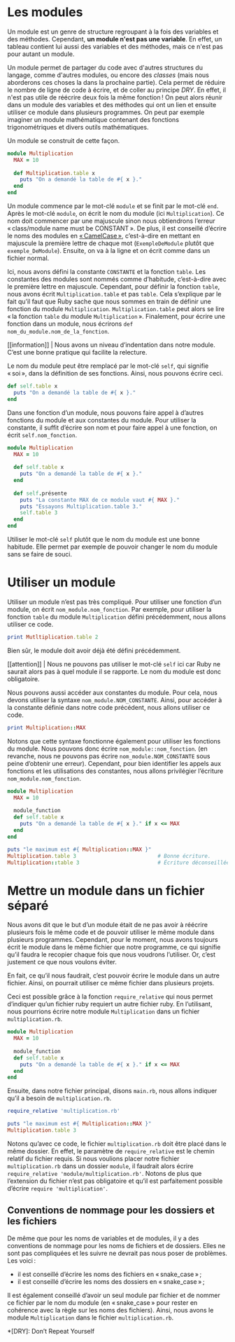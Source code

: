 # Les modules

Un module est un genre de structure regroupant à la fois des variables et des méthodes. Cependant, **un module n'est pas une variable**. En effet, un tableau contient lui aussi des variables et des méthodes, mais ce n'est pas pour autant un module.

Un module permet de partager du code avec d'autres structures du langage, comme d'autres modules, ou encore des *classes* (mais nous aborderons ces choses la dans la prochaine partie). Cela permet de réduire le nombre de ligne de code à écrire, et de coller au principe *DRY*. En effet, il n'est pas utile de réécrire deux fois la même fonction ! On peut alors réunir dans un module des variables et des méthodes qui ont un lien et ensuite utiliser ce module dans plusieurs programmes. On peut par exemple imaginer un module mathématique contenant des fonctions trigonométriques et divers outils mathématiques.

Un module se construit de cette façon.

``` ruby
module Multiplication
  MAX = 10
  
  def Multiplication.table x
    puts "On a demandé la table de #{ x }."
  end
end
```

Un module commence par le mot-clé `module` et se finit par le mot-clé `end`. Après le mot-clé `module`, on écrit le nom du module (ici `Multiplication`). Ce nom doit commencer par une majuscule sinon nous obtiendrons l’erreur « class/module name must be CONSTANT ». De plus, il est conseillé d’écrire le noms des modules en [« CamelCase »](https://fr.wikipedia.org/wiki/CamelCase), c’est-à-dire en mettant en majuscule la première lettre de chaque mot (`ExempleDeModule` plutôt que `exemple_DeModule`). Ensuite, on va à la ligne et on écrit comme dans un fichier normal. 

Ici, nous avons défini la constante `CONSTANTE` et la fonction `table`. Les constantes des modules sont nommés comme d’habitude, c’est-à-dire avec le première lettre en majuscule. Cependant, pour définir la fonction `table`, nous avons écrit `Multiplication.table` et pas `table`. Cela s’explique par le fait qu’il faut que Ruby sache que nous sommes en train de définir une fonction du module `Multiplication`. `Multiplication.table` peut alors se lire « la fonction `table` du module `Multiplication` ». Finalement, pour écrire une fonction dans un module, nous écrirons `def nom_du_module.nom_de_la_fonction`.

[[information]]
| Nous avons un niveau d’indentation dans notre module. C’est une bonne pratique qui facilite la relecture.

Le nom du module peut être remplacé par le mot-clé `self`, qui signifie « soi », dans la définition de ses fonctions. Ainsi, nous pouvons écrire ceci.

```ruby
def self.table x
  puts "On a demandé la table de #{ x }."
end
```

Dans une fonction d’un module, nous pouvons faire appel à d’autres fonctions du module et aux constantes du module. Pour utiliser la constante, il suffit d’écrire son nom et pour faire appel à une fonction, on écrit `self.nom_fonction`.

```ruby
module Multiplication
  MAX = 10
  
  def self.table x
    puts "On a demandé la table de #{ x }."
  end
  
  def self.présente 
    puts "La constante MAX de ce module vaut #{ MAX }."
    puts "Essayons Multiplication.table 3."
    self.table 3
  end
end
```

Utiliser le mot-clé `self` plutôt que le nom du module est une bonne habitude. Elle permet par exemple de pouvoir changer le nom du module sans se faire de souci.

# Utiliser un module 

Utiliser un module n’est pas très compliqué. Pour utiliser une fonction d’un module, on écrit `nom_module.nom_fonction`. Par exemple, pour utiliser la fonction `table` du module `Multiplication` défini précédemment, nous allons utiliser ce code.

```ruby
print Mutltiplication.table 2
```

Bien sûr, le module doit avoir déjà été défini précédemment.

[[attention]]
| Nous ne pouvons pas utiliser le mot-clé `self` ici car Ruby ne saurait alors pas à quel module il se rapporte. Le nom du module est donc obligatoire.

Nous pouvons aussi accéder aux constantes du module. Pour cela, nous devons utiliser la syntaxe `nom_module.NOM_CONSTANTE`. Ainsi, pour accéder à la constante définie dans notre code précédent, nous allons utiliser ce code.

```ruby
print Multiplication::MAX
```

Notons que cette syntaxe fonctionne également pour utiliser les fonctions du module. Nous pouvons donc écrire `nom_module::nom_fonction`. (en revanche, nous ne pouvons pas écrire `nom_module.NOM_CONSTANTE` sous peine d’obtenir une erreur). Cependant, pour bien identifier les appels aux fonctions et les utilisations des constantes, nous allons privilégier l’écriture `nom_module.nom_fonction`. 

```ruby
module Multiplication
  MAX = 10
  
  module_function
  def self.table x
    puts "On a demandé la table de #{ x }." if x <= MAX
  end
end

puts "le maximum est #{ Multiplication::MAX }"
Multiplication.table 3                          # Bonne écriture.
Multiplication::table 3                         # Écriture déconseillée.
```

# Mettre un module dans un fichier séparé

Nous avons dit que le but d’un module était de ne pas avoir à réécrire plusieurs fois le même code et de pouvoir utiliser le même module dans plusieurs programmes. Cependant, pour le moment, nous avons toujours écrit le module dans le même fichier que notre programme, ce qui signifie qu’il faudra le recopier chaque fois que nous voudrons l’utiliser. Or, c’est justement ce que nous voulons éviter.

En fait, ce qu’il nous faudrait, c’est pouvoir écrire le module dans un autre fichier. Ainsi, on pourrait utiliser ce même fichier dans plusieurs projets.

Ceci est possible grâce à la fonction `require_relative` qui nous permet d’indiquer qu’un fichier ruby requiert un autre fichier ruby. En l’utilisant, nous pourrions écrire notre module `Multiplication` dans un fichier `multiplication.rb`. 

```ruby
module Multiplication
  MAX = 10
  
  module_function
  def self.table x
    puts "On a demandé la table de #{ x }." if x <= MAX
  end
end
```

Ensuite, dans notre fichier principal, disons `main.rb`, nous allons indiquer qu’il a besoin de `multiplication.rb`.

```ruby
require_relative 'multiplication.rb'

puts "le maximum est #{ Multiplication::MAX }"
Multiplication.table 3 
```

Notons qu’avec ce code, le fichier `multiplication.rb` doit être placé dans le même dossier. En effet, le paramètre de `require_relative` est le chemin relatif du fichier requis. Si nous voulions placer notre fichier `multiplication.rb` dans un dossier `module`, il faudrait alors écrire `require_relative 'module/multiplication.rb'`. Notons de plus que l’extension du fichier n’est pas obligatoire et qu’il est parfaitement possible d’écrire `require 'multiplication'`.

## Conventions de nommage pour les dossiers et les fichiers

De même que pour les noms de variables et de modules, il y a des conventions de nommage pour les noms de fichiers et de dossiers. Elles ne sont pas compliquées et les suivre ne devrait pas nous poser de problèmes. Les voici :

- il est conseillé d’écrire les noms des fichiers en « snake_case » ;
- il est conseillé d’écrire les noms des dossiers en « snake_case » ;

Il est également conseillé d’avoir un seul module par fichier et de nommer ce fichier par le nom du module (en « snake_case » pour rester en cohérence avec la règle sur les noms des fichiers). Ainsi, nous avons le module `Multiplication` dans le fichier `multiplication.rb`.

*[DRY]: Don’t Repeat Yourself
